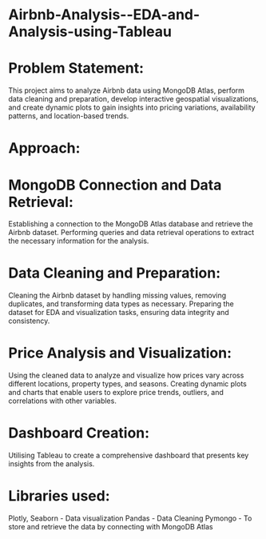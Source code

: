 # Airbnb-Analysis--EDA-and-Analysis-using-Tableau
# Problem Statement:
This project aims to analyze Airbnb data using MongoDB Atlas, perform data cleaning and preparation, develop interactive geospatial visualizations, and create dynamic plots to gain insights into pricing variations, availability patterns, and location-based trends. 
# Approach:
# MongoDB Connection and Data Retrieval: 
Establishing a connection to the MongoDB Atlas database and retrieve the Airbnb dataset. Performing queries and data retrieval operations to extract the necessary information for the analysis.
# Data Cleaning and Preparation: 
Cleaning the Airbnb dataset by handling missing values, removing duplicates, and transforming data types as necessary. Preparing the dataset for EDA and visualization tasks, ensuring data integrity and consistency.
# Price Analysis and Visualization: 
Using the cleaned data to analyze and visualize how prices vary across different locations, property types, and seasons. Creating dynamic plots and charts that enable users to explore price trends, outliers, and correlations with other variables.
# Dashboard Creation: 
Utilising Tableau to create a comprehensive dashboard that presents key insights from the analysis. 
# Libraries used:
Plotly, Seaborn - Data visualization
Pandas - Data Cleaning
Pymongo - To store and retrieve the data by connecting with MongoDB Atlas
